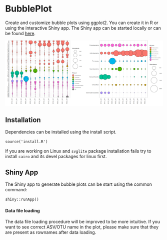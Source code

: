 # BubblePlot
Create and customize bubble plots using ggplot2. You can create it in R or using the interactive Shiny app. The Shiny app can be started locally or can be found [here](http://shiny.raccoome.de/bubblePlot/).

<img src="bubblePlot1.png" width="800">


## Installation
Dependencies can be installed using the install script.

```
source('install.R')
```

If you are working on Linux and `svglite` package installation fails try to install `cairo` and its devel packages for linux first.

## Shiny App
The Shiny app to generate bubble plots can be start using the common command:

```
shiny::runApp()
```

#### Data file loading
The data file loading procedure will be improved to be more intuitive. If you want to see correct ASV/OTU name in the plot, please make sure that they are present as rownames after data loading.

